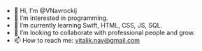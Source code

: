 - 👋 Hi, I’m @VNavrockij
- 👀 I’m interested in programming.
- 🌱 I’m currently learning Swift, HTML, CSS, JS, SQL.
- 💞️ I’m looking to collaborate with professional people and grow.
- 📫 How to reach me: vitalik.nav@gmail.com
